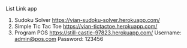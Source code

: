 List Link app

1. Sudoku Solver https://vian-sudoku-solver.herokuapp.com/
2. Simple Tic Tac Toe https://vian-tictactoe.herokuapp.com/
3. Program POS https://still-castle-97823.herokuapp.com/
    Username: admin@pos.com
    Password: 123456
